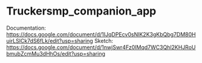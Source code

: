 # Truckersmp_companion_app
Documentation: https://docs.google.com/document/d/1IJqDPEcv0sNIK2K3gKbQbg7DM80HuirLSlCk7dS6fLk/edit?usp=sharing
Sketch: https://docs.google.com/document/d/1nwjSwr4Fz0IMqd7WC3Qhl2KHJRoUbmubZcmMu3dHhOs/edit?usp=sharing
